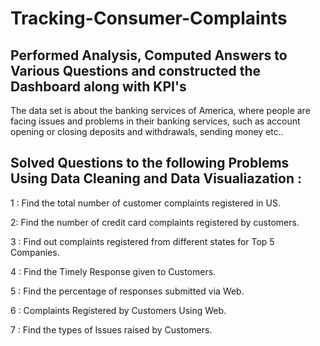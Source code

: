 # Tracking-Consumer-Complaints
## Performed Analysis, Computed Answers to Various Questions and constructed the Dashboard along with KPI's 

The data set is about the banking services of America, where people are facing issues and problems in their banking services, such as account opening or closing deposits and withdrawals, sending money etc..

## Solved Questions to the following Problems Using Data Cleaning and Data Visualiazation :

1 : Find the total number of customer complaints registered in US.

2: Find the number of credit card complaints registered by customers.

3 : Find out complaints registered from different states for Top 5 Companies.

4 : Find the Timely Response given to Customers.

5 : Find the percentage of responses submitted via Web.

6 : Complaints Registered by Customers Using Web.

7 : Find the types of Issues raised by Customers.



